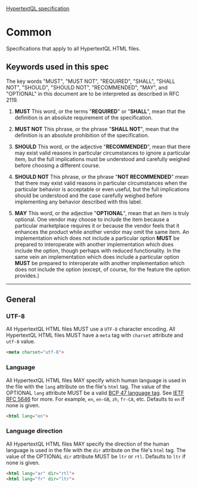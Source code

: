 [HypertextQL specification](README.md)

# Common

Specifications that apply to all HypertextQL HTML files.

## Keywords used in this spec

The key words "MUST", "MUST NOT", "REQUIRED", "SHALL", "SHALL NOT", "SHOULD", "SHOULD NOT", "RECOMMENDED", "MAY", and "OPTIONAL" in this document are to be interpreted as described in RFC 2119.

1. **MUST** This word, or the terms "**REQUIRED**" or "**SHALL**", mean that the definition is an absolute requirement of the specification.

2. **MUST NOT** This phrase, or the phrase "**SHALL NOT**", mean that the definition is an absolute prohibition of the specification.

3. **SHOULD** This word, or the adjective "**RECOMMENDED**", mean that there may exist valid reasons in particular circumstances to ignore a particular item, but the full implications must be understood and carefully weighed before choosing a different course.

4. **SHOULD NOT** This phrase, or the phrase "**NOT RECOMMENDED**" mean that there may exist valid reasons in particular circumstances when the particular behavior is acceptable or even useful, but the full implications should be understood and the case carefully weighed before implementing any behavior described with this label.

5. **MAY** This word, or the adjective "**OPTIONAL**", mean that an item is truly optional. One vendor may choose to include the item because a particular marketplace requires it or because the vendor feels that it enhances the product while another vendor may omit the same item. An implementation which does not include a particular option **MUST** be prepared to interoperate with another implementation which does include the option, though perhaps with reduced functionality. In the same vein an implementation which does include a particular option **MUST** be prepared to interoperate with another implementation which does not include the option (except, of course, for the feature the option provides.)

---

## General

### UTF-8

All HypertextQL HTML files MUST use a `UTF-8` character encoding.
All HypertextQL HTML files MUST have a `meta` tag with `charset` attribute and `utf-8` value.

```html
<meta charset="utf-8">
```

### Language

All HypertextQL HTML files MAY specify which human language is used in the file with the `lang` attribute on the file's `html` tag.
The value of the OPTIONAL `lang` attribute MUST be a valid [BCP 47 language tag](https://developer.mozilla.org/en-US/docs/Glossary/BCP_47_language_tag).
See [IETF RFC 5646](https://datatracker.ietf.org/doc/html/rfc5646) for more.
For example, `en`, `en-GB`, `zh`, `fr-CA`, etc.
Defaults to `en` if none is given.

```html
<html lang="en">
```

### Language direction

All HypertextQL HTML files MAY specify the direction of the human language is used in the file with the `dir` attribute on the file's `html` tag.
The value of the OPTIONAL `dir` attribute MUST be `ltr` or `rtl`.
Defaults to `ltr` if none is given.

```html
<html lang="ar" dir="rtl">
<html lang="fr" dir="ltr">
```
